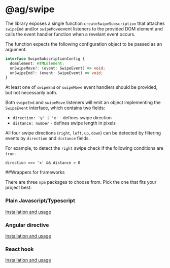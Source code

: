 # @ag/swipe

The library exposes a single function ``createSwipeSubscription`` that attaches ``swipeEnd`` and/or ``swipeMove``event 
listeners to the provided DOM element and calls the event handler function when a revelant event occurs.

The function expects the following configuration object to be passed as an argument:
```typescript
interface SwipeSubscriptionConfig {
  domElement: HTMLElement;
  onSwipeMove?: (event: SwipeEvent) => void;
  onSwipeEnd?: (event: SwipeEvent) => void;
}
```

At least one of ``swipeEnd`` or ``swipeMove`` event handlers should be provided, but not necessarily both. 

Both ``swipeEnd`` and ``swipeMove`` listeners will emit an object implementing the ``SwipeEvent`` interface, which 
contains two fields:

- ``direction: 'y' | 'x'``  - defines swipe direction
- ``distance: number`` - defines swipe length in pixels


All four swipe directions (`right`, `left`, `up`, `down`) can be detected by filtering events by ``direction`` and 
``distance`` fields. 

For example, to detect the `right` swipe check if the following conditions are `true`:

```
direction === 'x' && distance > 0
```


##Wrappers for frameworks

There are three `npm` packages to choose from. Pick the one that fits your project best:

### Plain Javascript/Typescript

[Installation and usage](libs/swipe-core/src/README.md)

### Angular directive

[Installation and usage](libs/swipe-angular/README.md)

### React hook

[Installation and usage](libs/swipe-react/README.md)

